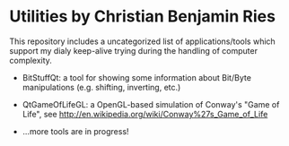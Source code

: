 
# Utilities by Christian Benjamin Ries

This repository includes a uncategorized list of applications/tools which support my dialy keep-alive trying during the handling of computer complexity.

- BitStuffQt: a tool for showing some information about Bit/Byte manipulations (e.g. shifting, inverting, etc.)
- QtGameOfLifeGL: a OpenGL-based simulation of Conway's "Game of Life", see http://en.wikipedia.org/wiki/Conway%27s_Game_of_Life

- ...more tools are in progress!
 